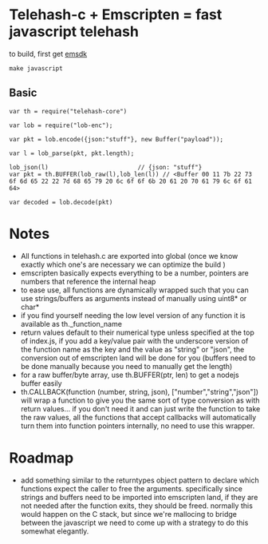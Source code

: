 Telehash-c + Emscripten = fast javascript telehash
===

to build, first get [emsdk](https://kripken.github.io/emscripten-site/docs/getting_started/downloads.html)

`make javascript`

Basic
----
```
var th = require("telehash-core")

var lob = require("lob-enc");

var pkt = lob.encode({json:"stuff"}, new Buffer("payload"));

var l = lob_parse(pkt, pkt.length);

lob_json(l)                         // {json: "stuff"}
var pkt = th.BUFFER(lob_raw(l),lob_len(l)) // <Buffer 00 11 7b 22 73 6f 6d 65 22 22 7d 68 65 79 20 6c 6f 6f 6b 20 61 20 70 61 79 6c 6f 61 64>

var decoded = lob.decode(pkt)

```


Notes
====
- All functions in telehash.c are exported into global (once we know exactly which one's are necessary we can optimize the build )
- emscripten basically expects everything to be a number, pointers are numbers that reference the internal heap
- to ease use, all functions are dynamically wrapped such that you can use strings/buffers as arguments instead of manually using uint8* or char*
- if you find yourself needing the low level version of any function it is available as th._function_name
- return values default to their numerical type unless specified at the top of index.js, if you add a key/value pair with the underscore version of the function name as the key and the value as "string" or "json", the conversion out of emscripten land will be done for you (buffers need to be done manually because you need to manually get the length)
- for a raw buffer/byte array, use th.BUFFER(ptr, len) to get a nodejs buffer easily
- th.CALLBACK(function (number, string, json), ["number","string","json"]) will wrap a function to give you the same sort of type conversion as with return values... if you don't need it and can just write the function to take the raw values, all the functions that accept callbacks will automatically turn them into function pointers internally, no need to use this wrapper.

Roadmap
====
- add something similar to the returntypes object pattern to declare which functions expect the caller to free the arguments. specifically since strings and buffers need to be imported into emscripten land, if they are not needed after the function exits, they should be freed. normally this would happen on the C stack, but since we're mallocing to bridge between the javascript we need to come up with a strategy to do this somewhat elegantly.
